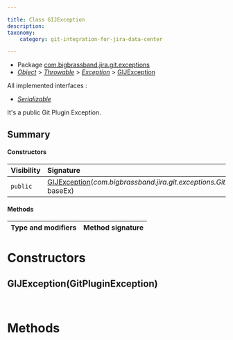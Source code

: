 ```yaml
---

title: Class GIJException
description:
taxonomy:
    category: git-integration-for-jira-data-center

---
```



* Package [com.bigbrassband.jira.git.exceptions](README.html)
*  *[Object](https://docs.oracle.com/javase/8/docs/api/java/lang/Object.html)*  >  *[Throwable](https://docs.oracle.com/javase/8/docs/api/java/lang/Throwable.html)*  >  *[Exception](https://docs.oracle.com/javase/8/docs/api/java/lang/Exception.html)*  > [GIJException](/git-integration-for-jira-data-center/scriptrunner-javadoc-git-GIJException-gij-self-managed)

All implemented interfaces :
*  *[Serializable](https://docs.oracle.com/javase/8/docs/api/java/io/Serializable.html)* 

It's a public Git Plugin Exception.


## Summary

#### Constructors

| Visibility | Signature |
| :--- | :--- |
| `public` | [GIJException](#gijexceptiongitpluginexception)(*com.bigbrassband.jira.git.exceptions.GitPluginException* baseEx) |

#### Methods

| Type and modifiers | Method signature |
| :--- | :--- |



# Constructors

## GIJException(GitPluginException)



<br>

# Methods

